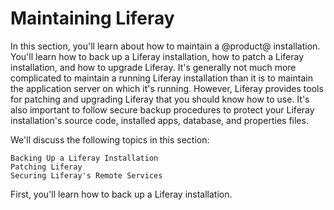 # Maintaining Liferay [](id=maintaining-liferay)

In this section, you'll learn about how to maintain a @product@ installation.
You'll learn how to back up a Liferay installation, how to patch a Liferay
installation, and how to upgrade Liferay. It's generally not much more
complicated to maintain a running Liferay installation than it is to maintain
the application server on which it's running. However, Liferay provides tools
for patching and upgrading Liferay that you should know how to use. It's also
important to follow secure backup procedures to protect your Liferay
installation's source code, installed apps, database, and properties files.

We'll discuss the following topics in this section:

    Backing Up a Liferay Installation
    Patching Liferay
    Securing Liferay's Remote Services

First, you'll learn how to back up a Liferay installation.
